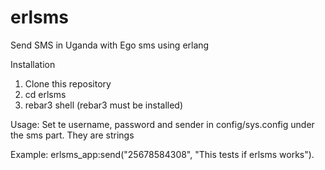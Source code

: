 # erlsms
Send SMS in Uganda with Ego sms using erlang

Installation
1. Clone this repository
3. cd erlsms
4. rebar3 shell (rebar3 must be installed)

Usage:
Set te username, password and sender in config/sys.config under the sms part. They are strings

Example:
erlsms_app:send("25678584308", "This tests if erlsms works").
